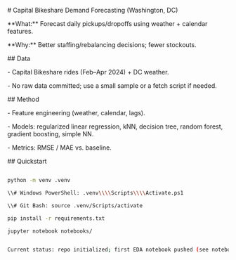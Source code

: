 \# Capital Bikeshare Demand Forecasting (Washington, DC)



\*\*What:\*\* Forecast daily pickups/dropoffs using weather + calendar features.

\*\*Why:\*\* Better staffing/rebalancing decisions; fewer stockouts.



\## Data

\- Capital Bikeshare rides (Feb–Apr 2024) + DC weather.

\- No raw data committed; use a small sample or a fetch script if needed.



\## Method

\- Feature engineering (weather, calendar, lags).

\- Models: regularized linear regression, kNN, decision tree, random forest, gradient boosting, simple NN.

\- Metrics: RMSE / MAE vs. baseline.



\## Quickstart

```bash

python -m venv .venv

\\# Windows PowerShell: .venv\\\\Scripts\\\\Activate.ps1

\\# Git Bash: source .venv/Scripts/activate

pip install -r requirements.txt

jupyter notebook notebooks/


Current status: repo initialized; first EDA notebook pushed (see notebooks/01_eda.ipynb).

